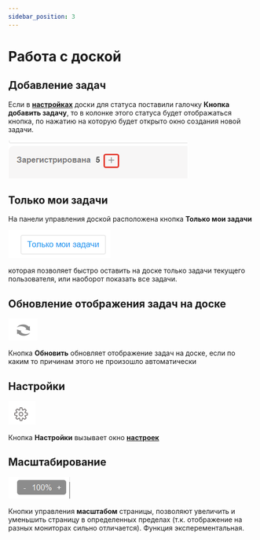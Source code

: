 ```yaml
---
sidebar_position: 3
---
```


# Работа с доской

## Добавление задач

Если в **[настройках](./userSettings.md#статусы)** доски для статуса поставили галочку **Кнопка добавить задачу**, то в колонке этого статуса будет отображаться кнопка, по нажатию на которую будет открыто окно создания новой задачи.

![Добавить задачу](\img\Добавить.png)

## Только мои задачи

На панели управления доской расположена кнопка **Только мои задачи**

![Только мои задачи](\img\ТолькоМоиЗадачи.png)

которая позволяет быстро оставить на доске только задачи текущего пользователя, или наоборот показать все задачи.

## Обновление отображения задач на доске

![Обновление](\img\Обновление.png)

Кнопка **Обновить** обновляет отображение задач на доске, если по каким то причинам этого не произошло автоматически

## Настройки

![Настройки](\img\Настройки.png)

Кнопка **Настройки** вызывает окно **[настроек](./userSettings.md)**


## Масштабирование

![Масштибирование](\img\Масштабирование.png)

Кнопки управления **масштабом** страницы, позволяют увеличить и уменьшить страницу в определенных пределах (т.к. отображение на разных мониторах сильно отличается). Функция эксперементальная.